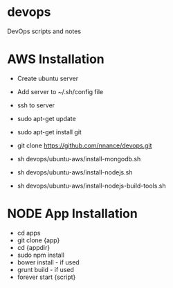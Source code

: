 devops
======

DevOps scripts and notes

AWS Installation
===
* Create ubuntu server
* Add server to ~/.sh/config file
* ssh to server
* sudo apt-get update
* sudo apt-get install git

* git clone https://github.com/nnance/devops.git
* sh devops/ubuntu-aws/install-mongodb.sh
* sh devops/ubuntu-aws/install-nodejs.sh
* sh devops/ubuntu-aws/install-nodejs-build-tools.sh

NODE App Installation
===
* cd apps
* git clone {app}
* cd {appdir}
* sudo npm install
* bower install - if used
* grunt build - if used
* forever start {script}


